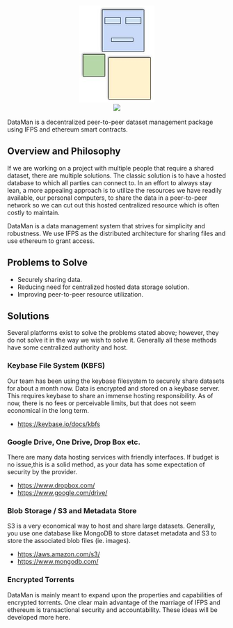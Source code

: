 <p align="center">
  <img src="man.jpg"><br/>
  <a href="https://travis-ci.org/Andrewnetwork/HeftyNumber"><img src="https://travis-ci.org/Andrewnetwork/HeftyNumber.svg?branch=master"></a>
</p>
DataMan is a decentralized peer-to-peer dataset management package using IFPS and ethereum smart contracts. 

## Overview and Philosophy
If we are working on a project with multiple people that require a shared dataset, there are multiple solutions. The classic solution is to have a hosted database to which all parties can connect to. In an effort to always stay lean, a more appealing approach is to utilize the resources we have readily available, our personal computers, to share the data in a peer-to-peer network so we can cut out this hosted centralized resource which is often costly to maintain. 

DataMan is a data management system that strives for simplicity and robustness. We use IFPS as the distributed architecture for sharing files and use ethereum to grant access. 

## Problems to Solve
* Securely sharing data.
* Reducing need for centralized hosted data storage solution. 
* Improving peer-to-peer resource utilization. 

## Solutions
Several platforms exist to solve the problems stated above; however, they do not solve it in the way we wish to solve it. Generally all these methods have some centralized authority and host.

### Keybase File System (KBFS)
Our team has been using the keybase filesystem to securely share datasets for about a month now. Data is encrypted and stored on a keybase server. This requires keybase to share an immense hosting responsibility. As of now, there is no fees or perceivable limits, but that does not seem economical in the long term. 
* https://keybase.io/docs/kbfs

### Google Drive, One Drive, Drop Box etc.
There are many data hosting services with friendly interfaces. If budget is no issue,this is a solid method, as your data has some expectation of security by the provider. 
* https://www.dropbox.com/
* https://www.google.com/drive/

### Blob Storage / S3 and Metadata Store
S3 is a very economical way to host and share large datasets. Generally, you use one database like MongoDB to store dataset metadata and S3 to store the associated blob files (ie. images). 
* https://aws.amazon.com/s3/
* https://www.mongodb.com/

### Encrypted Torrents
DataMan is mainly meant to expand upon the properties and capabilities of encrypted torrents. One clear main advantage of the marriage of IFPS and ethereum is transactional security and accountability. These ideas will be developed more here. 
